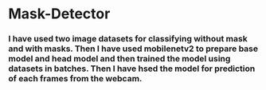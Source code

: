 # Mask-Detector

### I have used two image datasets for classifying without mask and with masks. Then I have used mobilenetv2 to prepare base model and head model and then trained the model using datasets in batches. Then I have hsed the model for prediction of each frames from the webcam.
